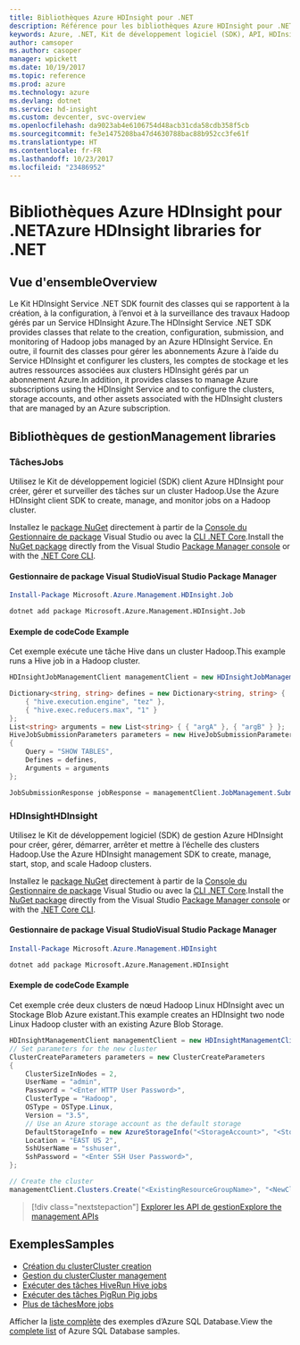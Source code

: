 ```yaml
---
title: Bibliothèques Azure HDInsight pour .NET
description: Référence pour les bibliothèques Azure HDInsight pour .NET
keywords: Azure, .NET, Kit de développement logiciel (SDK), API, HDInsight
author: camsoper
ms.author: casoper
manager: wpickett
ms.date: 10/19/2017
ms.topic: reference
ms.prod: azure
ms.technology: azure
ms.devlang: dotnet
ms.service: hd-insight
ms.custom: devcenter, svc-overview
ms.openlocfilehash: da9023ab4e6106754d48acb31cda58cdb358f5cb
ms.sourcegitcommit: fe3e1475208ba47d4630788bac88b952cc3fe61f
ms.translationtype: HT
ms.contentlocale: fr-FR
ms.lasthandoff: 10/23/2017
ms.locfileid: "23486952"
---
```

# <a name="azure-hdinsight-libraries-for-net"></a><span data-ttu-id="8bd5a-104">Bibliothèques Azure HDInsight pour .NET</span><span class="sxs-lookup"><span data-stu-id="8bd5a-104">Azure HDInsight libraries for .NET</span></span>

## <a name="overview"></a><span data-ttu-id="8bd5a-105">Vue d'ensemble</span><span class="sxs-lookup"><span data-stu-id="8bd5a-105">Overview</span></span>

<span data-ttu-id="8bd5a-106">Le Kit HDInsight Service .NET SDK fournit des classes qui se rapportent à la création, à la configuration, à l’envoi et à la surveillance des travaux Hadoop gérés par un Service HDInsight Azure.</span><span class="sxs-lookup"><span data-stu-id="8bd5a-106">The HDInsight Service .NET SDK provides classes that relate to the creation, configuration, submission, and monitoring of Hadoop jobs managed by an Azure HDInsight Service.</span></span> <span data-ttu-id="8bd5a-107">En outre, il fournit des classes pour gérer les abonnements Azure à l’aide du Service HDInsight et configurer les clusters, les comptes de stockage et les autres ressources associées aux clusters HDInsight gérés par un abonnement Azure.</span><span class="sxs-lookup"><span data-stu-id="8bd5a-107">In addition, it provides classes to manage Azure subscriptions using the HDInsight Service and to configure the clusters, storage accounts, and other assets associated with the HDInsight clusters that are managed by an Azure subscription.</span></span>

## <a name="management-libraries"></a><span data-ttu-id="8bd5a-108">Bibliothèques de gestion</span><span class="sxs-lookup"><span data-stu-id="8bd5a-108">Management libraries</span></span>

### <a name="jobs"></a><span data-ttu-id="8bd5a-109">Tâches</span><span class="sxs-lookup"><span data-stu-id="8bd5a-109">Jobs</span></span>

<span data-ttu-id="8bd5a-110">Utilisez le Kit de développement logiciel (SDK) client Azure HDInsight pour créer, gérer et surveiller des tâches sur un cluster Hadoop.</span><span class="sxs-lookup"><span data-stu-id="8bd5a-110">Use the Azure HDInsight client SDK to create, manage, and monitor jobs on a Hadoop cluster.</span></span> 

<span data-ttu-id="8bd5a-111">Installez le [package NuGet](https://www.nuget.org/packages/Microsoft.Azure.Management.HDInsight.Job) directement à partir de la [Console du Gestionnaire de package][PackageManager] Visual Studio ou avec la [CLI .NET Core][DotNetCLI].</span><span class="sxs-lookup"><span data-stu-id="8bd5a-111">Install the [NuGet package](https://www.nuget.org/packages/Microsoft.Azure.Management.HDInsight.Job) directly from the Visual Studio [Package Manager console][PackageManager] or with the [.NET Core CLI][DotNetCLI].</span></span>

#### <a name="visual-studio-package-manager"></a><span data-ttu-id="8bd5a-112">Gestionnaire de package Visual Studio</span><span class="sxs-lookup"><span data-stu-id="8bd5a-112">Visual Studio Package Manager</span></span>

```powershell
Install-Package Microsoft.Azure.Management.HDInsight.Job
```

```bash
dotnet add package Microsoft.Azure.Management.HDInsight.Job
```

#### <a name="code-example"></a><span data-ttu-id="8bd5a-113">Exemple de code</span><span class="sxs-lookup"><span data-stu-id="8bd5a-113">Code Example</span></span>

<span data-ttu-id="8bd5a-114">Cet exemple exécute une tâche Hive dans un cluster Hadoop.</span><span class="sxs-lookup"><span data-stu-id="8bd5a-114">This example runs a Hive job in a Hadoop cluster.</span></span>

```csharp
HDInsightJobManagementClient managementClient = new HDInsightJobManagementClient(clusterUri, credentials);

Dictionary<string, string> defines = new Dictionary<string, string> {
    { "hive.execution.engine", "tez" },
    { "hive.exec.reducers.max", "1" }
};
List<string> arguments = new List<string> { { "argA" }, { "argB" } };
HiveJobSubmissionParameters parameters = new HiveJobSubmissionParameters
{
    Query = "SHOW TABLES",
    Defines = defines,
    Arguments = arguments
};

JobSubmissionResponse jobResponse = managementClient.JobManagement.SubmitHiveJob(parameters);
```

### <a name="hdinsight"></a><span data-ttu-id="8bd5a-115">HDInsight</span><span class="sxs-lookup"><span data-stu-id="8bd5a-115">HDInsight</span></span>

<span data-ttu-id="8bd5a-116">Utilisez le Kit de développement logiciel (SDK) de gestion Azure HDInsight pour créer, gérer, démarrer, arrêter et mettre à l’échelle des clusters Hadoop.</span><span class="sxs-lookup"><span data-stu-id="8bd5a-116">Use the Azure HDInsight management SDK to create, manage, start, stop, and scale Hadoop clusters.</span></span>

<span data-ttu-id="8bd5a-117">Installez le [package NuGet](https://www.nuget.org/packages/Microsoft.Azure.Management.HDInsight) directement à partir de la [Console du Gestionnaire de package][PackageManager] Visual Studio ou avec la [CLI .NET Core][DotNetCLI].</span><span class="sxs-lookup"><span data-stu-id="8bd5a-117">Install the [NuGet package](https://www.nuget.org/packages/Microsoft.Azure.Management.HDInsight) directly from the Visual Studio [Package Manager console][PackageManager] or with the [.NET Core CLI][DotNetCLI].</span></span>

#### <a name="visual-studio-package-manager"></a><span data-ttu-id="8bd5a-118">Gestionnaire de package Visual Studio</span><span class="sxs-lookup"><span data-stu-id="8bd5a-118">Visual Studio Package Manager</span></span>

```powershell
Install-Package Microsoft.Azure.Management.HDInsight
```

```bash
dotnet add package Microsoft.Azure.Management.HDInsight
```

#### <a name="code-example"></a><span data-ttu-id="8bd5a-119">Exemple de code</span><span class="sxs-lookup"><span data-stu-id="8bd5a-119">Code Example</span></span>

<span data-ttu-id="8bd5a-120">Cet exemple crée deux clusters de nœud Hadoop Linux HDInsight avec un Stockage Blob Azure existant.</span><span class="sxs-lookup"><span data-stu-id="8bd5a-120">This example creates an HDInsight two node Linux Hadoop cluster with an existing Azure Blob Storage.</span></span>

```csharp
HDInsightManagementClient managementClient = new HDInsightManagementClient(authToken);
// Set parameters for the new cluster
ClusterCreateParameters parameters = new ClusterCreateParameters
{
    ClusterSizeInNodes = 2,
    UserName = "admin",
    Password = "<Enter HTTP User Password>",
    ClusterType = "Hadoop",
    OSType = OSType.Linux,
    Version = "3.5",
    // Use an Azure storage account as the default storage
    DefaultStorageInfo = new AzureStorageInfo("<StorageAccount>", "<StorageKey>", "<BlobContainerName>"),
    Location = "EAST US 2",
    SshUserName = "sshuser",
    SshPassword = "<Enter SSH User Password>",
};

// Create the cluster
managementClient.Clusters.Create("<ExistingResourceGroupName>", "<NewClusterName>", parameters);
```

> [!div class="nextstepaction"]
> [<span data-ttu-id="8bd5a-121">Explorer les API de gestion</span><span class="sxs-lookup"><span data-stu-id="8bd5a-121">Explore the management APIs</span></span>](/dotnet/api/overview/azure/hdinsights/management)


## <a name="samples"></a><span data-ttu-id="8bd5a-122">Exemples</span><span class="sxs-lookup"><span data-stu-id="8bd5a-122">Samples</span></span>

- [<span data-ttu-id="8bd5a-123">Création du cluster</span><span class="sxs-lookup"><span data-stu-id="8bd5a-123">Cluster creation</span></span>](https://docs.microsoft.com/azure/hdinsight/hdinsight-hadoop-create-linux-clusters-dotnet-sdk)
- [<span data-ttu-id="8bd5a-124">Gestion du cluster</span><span class="sxs-lookup"><span data-stu-id="8bd5a-124">Cluster management</span></span>](https://docs.microsoft.com/azure/hdinsight/hdinsight-administer-use-dotnet-sdk)
- [<span data-ttu-id="8bd5a-125">Exécuter des tâches Hive</span><span class="sxs-lookup"><span data-stu-id="8bd5a-125">Run Hive jobs</span></span>](https://docs.microsoft.com/azure/hdinsight/hdinsight-hadoop-use-hive-dotnet-sdk)
- [<span data-ttu-id="8bd5a-126">Exécuter des tâches Pig</span><span class="sxs-lookup"><span data-stu-id="8bd5a-126">Run Pig jobs</span></span>](https://docs.microsoft.com/azure/hdinsight/hdinsight-hadoop-use-pig-dotnet-sdk)
- [<span data-ttu-id="8bd5a-127">Plus de tâches</span><span class="sxs-lookup"><span data-stu-id="8bd5a-127">More jobs</span></span>](https://docs.microsoft.com/azure/hdinsight/hdinsight-submit-hadoop-jobs-programmatically)

<span data-ttu-id="8bd5a-128">Afficher la [liste complète](https://azure.microsoft.com/resources/samples/?platform=dotnet&service=hdinsight) des exemples d’Azure SQL Database.</span><span class="sxs-lookup"><span data-stu-id="8bd5a-128">View the [complete list](https://azure.microsoft.com/resources/samples/?platform=dotnet&service=hdinsight) of Azure SQL Database samples.</span></span>

[PackageManager]: https://docs.microsoft.com/nuget/tools/package-manager-console
[DotNetCLI]: https://docs.microsoft.com/dotnet/core/tools/dotnet-add-package
